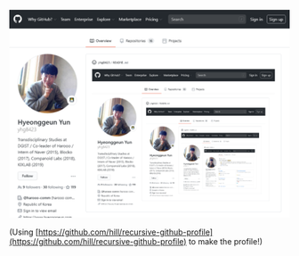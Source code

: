 ![Woah!](https://github.com/yhg8423/yhg8423/blob/master/screenshot-1.png)

(Using [https://github.com/hill/recursive-github-profile](https://github.com/hill/recursive-github-profile) to make the profile!)